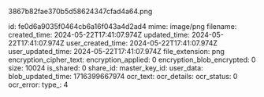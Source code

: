 3867b82fae370b5d58624347cfad4a64.png

id: fe0d6a9035f0464cb6a16f043a4d2ad4
mime: image/png
filename: 
created_time: 2024-05-22T17:41:07.974Z
updated_time: 2024-05-22T17:41:07.974Z
user_created_time: 2024-05-22T17:41:07.974Z
user_updated_time: 2024-05-22T17:41:07.974Z
file_extension: png
encryption_cipher_text: 
encryption_applied: 0
encryption_blob_encrypted: 0
size: 10024
is_shared: 0
share_id: 
master_key_id: 
user_data: 
blob_updated_time: 1716399667974
ocr_text: 
ocr_details: 
ocr_status: 0
ocr_error: 
type_: 4